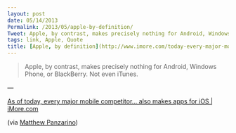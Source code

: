 ```yaml
---
layout: post
date: 05/14/2013
Permalink: /2013/05/apple-by-definition/
Tweet: Apple, by contrast, makes precisely nothing for Android, Windows Phone, or BlackBerry. Not even iTunes.
tags: link, Apple, Quote
title: [Apple, by definition](http://www.imore.com/today-every-major-mobile-competitor-also-makes-app-ios)
---
```


<blockquote>Apple, by contrast, makes precisely nothing for Android, Windows Phone, or BlackBerry. Not even iTunes.</blockquote>
&#8212;<p><a href="http://www.imore.com/today-every-major-mobile-competitor-also-makes-app-ios">As of today, every major mobile competitor&#8230; also makes apps for iOS | iMore.com</a></p>



<p>(via <a href="https://twitter.com/panzer/status/334333537023053824">Matthew Panzarino</a>)</p>